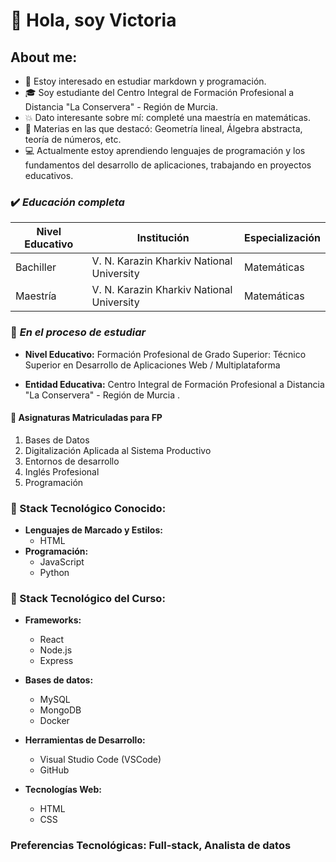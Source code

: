 # 👋 Hola, soy Victoria

## About me:

-  :eyes: Estoy interesado en estudiar markdown y programación.
- :mortar_board: Soy estudiante del Centro Integral de Formación Profesional a Distancia "La Conservera" - Región de Murcia.
- :boom: Dato interesante sobre mí: completé una maestría en matemáticas.
- :book: Materias en las que destacó: Geometría lineal, Álgebra abstracta, teoría de números, etc.
-  :computer: Actualmente estoy aprendiendo lenguajes de programación y los fundamentos del desarrollo de aplicaciones, trabajando en proyectos educativos.

### :heavy_check_mark: _Educación completa_
| Nivel Educativo | Institución | Especialización |
 | --- | --- | --- | 
 | Bachiller | V. N. Karazin Kharkiv National University |Matemáticas |
  | Maestría | V. N. Karazin Kharkiv National University | Matemáticas |
      
### :arrows_counterclockwise: _En el proceso de estudiar_ 
   - __Nivel Educativo:__ 
		Formación Profesional de Grado Superior: Técnico Superior en Desarrollo de Aplicaciones Web / Multiplataforma 
   
 - __Entidad Educativa:__
	 Centro Integral de Formación Profesional a Distancia "La Conservera" - Región de Murcia .
	 
#### :memo: Asignaturas Matriculadas para FP
1. Bases de Datos
2. Digitalización Aplicada al Sistema Productivo
3. Entornos de desarrollo
4. Inglés Profesional
5. Programación

### :file_folder: Stack Tecnológico Conocido:
- __Lenguajes de Marcado y Estilos:__
  - HTML
- __Programación:__
  -   JavaScript
  -   Python
### :closed_book: Stack Tecnológico del Curso:
- __Frameworks:__ 
  - React 
  -   Node.js
  -  Express 

 - __Bases de datos:__
   - MySQL
   - MongoDB 
   - Docker

- __Herramientas de Desarrollo:__
   - Visual Studio Code (VSCode)
   - GitHub

- __Tecnologías Web:__
  -   HTML
  -   CSS
  
### Preferencias Tecnológicas:  Full-stack,  Analista de datos